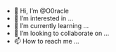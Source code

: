 - 👋 Hi, I’m @O0racle
- 👀 I’m interested in ...
- 🌱 I’m currently learning ...
- 💞️ I’m looking to collaborate on ...
- 📫 How to reach me ...

<!---
O0racle/O0racle is a ✨ special ✨ repository because its `README.md` (this file) appears on your GitHub profile.
You can click the Preview link to take a look at your changes.
--->
